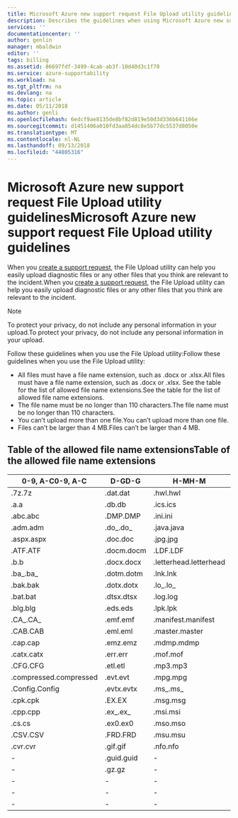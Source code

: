 ```yaml
---
title: Microsoft Azure new support request File Upload utility guidelines | Microsoft Docs
description: Describes the guidelines when using Microsoft Azure new support request File Upload utility
services: ''
documentationcenter: ''
author: genlin
manager: mbaldwin
editor: ''
tags: billing
ms.assetid: 86697fdf-3499-4cab-ab3f-10d40d3c1f70
ms.service: azure-supportability
ms.workload: na
ms.tgt_pltfrm: na
ms.devlang: na
ms.topic: article
ms.date: 05/11/2018
ms.author: genli
ms.openlocfilehash: 6edcf9ae8135de8bf82d819e50d3d336b641166e
ms.sourcegitcommit: d1451406a010fd3aa854dc8e5b77dc5537d8050e
ms.translationtype: MT
ms.contentlocale: nl-NL
ms.lasthandoff: 09/13/2018
ms.locfileid: "44805316"
---
```

# <a name="microsoft-azure-new-support-request-file-upload-utility-guidelines"></a><span data-ttu-id="b3a5e-103">Microsoft Azure new support request File Upload utility guidelines</span><span class="sxs-lookup"><span data-stu-id="b3a5e-103">Microsoft Azure new support request File Upload utility guidelines</span></span>
<span data-ttu-id="b3a5e-104">When you [create a support request](https://portal.azure.com/#create/Microsoft.Support), the File Upload utility can help you easily upload diagnostic files or any other files that you think are relevant to the incident.</span><span class="sxs-lookup"><span data-stu-id="b3a5e-104">When you [create a support request](https://portal.azure.com/#create/Microsoft.Support), the File Upload utility can help you easily upload diagnostic files or any other files that you think are relevant to the incident.</span></span>  

> [!NOTE]
> <span data-ttu-id="b3a5e-105">To protect your privacy, do not include any personal information in your upload.</span><span class="sxs-lookup"><span data-stu-id="b3a5e-105">To protect your privacy, do not include any personal information in your upload.</span></span>
>
>

<span data-ttu-id="b3a5e-106">Follow these guidelines when you use the File Upload utility:</span><span class="sxs-lookup"><span data-stu-id="b3a5e-106">Follow these guidelines when you use the File Upload utility:</span></span>

* <span data-ttu-id="b3a5e-107">All files must have a file name extension, such as .docx or .xlsx.</span><span class="sxs-lookup"><span data-stu-id="b3a5e-107">All files must have a file name extension, such as .docx or .xlsx.</span></span> <span data-ttu-id="b3a5e-108">See the table for the list of allowed file name extensions.</span><span class="sxs-lookup"><span data-stu-id="b3a5e-108">See the table for the list of allowed file name extensions.</span></span>
* <span data-ttu-id="b3a5e-109">The file name must be no longer than 110 characters.</span><span class="sxs-lookup"><span data-stu-id="b3a5e-109">The file name must be no longer than 110 characters.</span></span>
* <span data-ttu-id="b3a5e-110">You can’t upload more than one file.</span><span class="sxs-lookup"><span data-stu-id="b3a5e-110">You can’t upload more than one file.</span></span>
* <span data-ttu-id="b3a5e-111">Files can’t be larger than 4 MB.</span><span class="sxs-lookup"><span data-stu-id="b3a5e-111">Files can’t be larger than 4 MB.</span></span>

## <a name="table-of-the-allowed-file-name-extensions"></a><span data-ttu-id="b3a5e-112">Table of the allowed file name extensions</span><span class="sxs-lookup"><span data-stu-id="b3a5e-112">Table of the allowed file name extensions</span></span>
| <span data-ttu-id="b3a5e-113">0-9, A-C</span><span class="sxs-lookup"><span data-stu-id="b3a5e-113">0-9, A-C</span></span>    | <span data-ttu-id="b3a5e-114">D-G</span><span class="sxs-lookup"><span data-stu-id="b3a5e-114">D-G</span></span>   | <span data-ttu-id="b3a5e-115">H-M</span><span class="sxs-lookup"><span data-stu-id="b3a5e-115">H-M</span></span>         | <span data-ttu-id="b3a5e-116">N-P</span><span class="sxs-lookup"><span data-stu-id="b3a5e-116">N-P</span></span>   | <span data-ttu-id="b3a5e-117">R-T</span><span class="sxs-lookup"><span data-stu-id="b3a5e-117">R-T</span></span>      | <span data-ttu-id="b3a5e-118">U-W</span><span class="sxs-lookup"><span data-stu-id="b3a5e-118">U-W</span></span>        | <span data-ttu-id="b3a5e-119">X-Z</span><span class="sxs-lookup"><span data-stu-id="b3a5e-119">X-Z</span></span>     |
|-------------|-------|-------------|-------|----------|------------|---------|
| <span data-ttu-id="b3a5e-120">.7z</span><span class="sxs-lookup"><span data-stu-id="b3a5e-120">.7z</span></span>         | <span data-ttu-id="b3a5e-121">.dat</span><span class="sxs-lookup"><span data-stu-id="b3a5e-121">.dat</span></span>  | <span data-ttu-id="b3a5e-122">.hwl</span><span class="sxs-lookup"><span data-stu-id="b3a5e-122">.hwl</span></span>        | <span data-ttu-id="b3a5e-123">.odx</span><span class="sxs-lookup"><span data-stu-id="b3a5e-123">.odx</span></span>  | <span data-ttu-id="b3a5e-124">.rar</span><span class="sxs-lookup"><span data-stu-id="b3a5e-124">.rar</span></span>     | <span data-ttu-id="b3a5e-125">.tdb</span><span class="sxs-lookup"><span data-stu-id="b3a5e-125">.tdb</span></span>       | <span data-ttu-id="b3a5e-126">.xlam</span><span class="sxs-lookup"><span data-stu-id="b3a5e-126">.xlam</span></span>   |
| <span data-ttu-id="b3a5e-127">.a</span><span class="sxs-lookup"><span data-stu-id="b3a5e-127">.a</span></span>          | <span data-ttu-id="b3a5e-128">.db</span><span class="sxs-lookup"><span data-stu-id="b3a5e-128">.db</span></span>   | <span data-ttu-id="b3a5e-129">.ics</span><span class="sxs-lookup"><span data-stu-id="b3a5e-129">.ics</span></span>        | <span data-ttu-id="b3a5e-130">.oft</span><span class="sxs-lookup"><span data-stu-id="b3a5e-130">.oft</span></span>  | <span data-ttu-id="b3a5e-131">.rdl</span><span class="sxs-lookup"><span data-stu-id="b3a5e-131">.rdl</span></span>     | <span data-ttu-id="b3a5e-132">.tdf</span><span class="sxs-lookup"><span data-stu-id="b3a5e-132">.tdf</span></span>       | <span data-ttu-id="b3a5e-133">.xlr</span><span class="sxs-lookup"><span data-stu-id="b3a5e-133">.xlr</span></span>    |
| <span data-ttu-id="b3a5e-134">.abc</span><span class="sxs-lookup"><span data-stu-id="b3a5e-134">.abc</span></span>        | <span data-ttu-id="b3a5e-135">.DMP</span><span class="sxs-lookup"><span data-stu-id="b3a5e-135">.DMP</span></span>  | <span data-ttu-id="b3a5e-136">.ini</span><span class="sxs-lookup"><span data-stu-id="b3a5e-136">.ini</span></span>        | <span data-ttu-id="b3a5e-137">.old</span><span class="sxs-lookup"><span data-stu-id="b3a5e-137">.old</span></span>  | <span data-ttu-id="b3a5e-138">.rdlc</span><span class="sxs-lookup"><span data-stu-id="b3a5e-138">.rdlc</span></span>    | <span data-ttu-id="b3a5e-139">.text</span><span class="sxs-lookup"><span data-stu-id="b3a5e-139">.text</span></span>      | <span data-ttu-id="b3a5e-140">.xls</span><span class="sxs-lookup"><span data-stu-id="b3a5e-140">.xls</span></span>    |
| <span data-ttu-id="b3a5e-141">.adm</span><span class="sxs-lookup"><span data-stu-id="b3a5e-141">.adm</span></span>        | <span data-ttu-id="b3a5e-142">.do_</span><span class="sxs-lookup"><span data-stu-id="b3a5e-142">.do_</span></span>  | <span data-ttu-id="b3a5e-143">.java</span><span class="sxs-lookup"><span data-stu-id="b3a5e-143">.java</span></span>       | <span data-ttu-id="b3a5e-144">.one</span><span class="sxs-lookup"><span data-stu-id="b3a5e-144">.one</span></span>  | <span data-ttu-id="b3a5e-145">.re_</span><span class="sxs-lookup"><span data-stu-id="b3a5e-145">.re_</span></span>     | <span data-ttu-id="b3a5e-146">.thmx</span><span class="sxs-lookup"><span data-stu-id="b3a5e-146">.thmx</span></span>      | <span data-ttu-id="b3a5e-147">.xlsb</span><span class="sxs-lookup"><span data-stu-id="b3a5e-147">.xlsb</span></span>   |
| <span data-ttu-id="b3a5e-148">.aspx</span><span class="sxs-lookup"><span data-stu-id="b3a5e-148">.aspx</span></span>       | <span data-ttu-id="b3a5e-149">.doc</span><span class="sxs-lookup"><span data-stu-id="b3a5e-149">.doc</span></span>  | <span data-ttu-id="b3a5e-150">.jpg</span><span class="sxs-lookup"><span data-stu-id="b3a5e-150">.jpg</span></span>        | <span data-ttu-id="b3a5e-151">.osd</span><span class="sxs-lookup"><span data-stu-id="b3a5e-151">.osd</span></span>  | <span data-ttu-id="b3a5e-152">.reg</span><span class="sxs-lookup"><span data-stu-id="b3a5e-152">.reg</span></span>     | <span data-ttu-id="b3a5e-153">.tif</span><span class="sxs-lookup"><span data-stu-id="b3a5e-153">.tif</span></span>       | <span data-ttu-id="b3a5e-154">.xlsm</span><span class="sxs-lookup"><span data-stu-id="b3a5e-154">.xlsm</span></span>   |
| <span data-ttu-id="b3a5e-155">.ATF</span><span class="sxs-lookup"><span data-stu-id="b3a5e-155">.ATF</span></span>        | <span data-ttu-id="b3a5e-156">.docm</span><span class="sxs-lookup"><span data-stu-id="b3a5e-156">.docm</span></span> | <span data-ttu-id="b3a5e-157">.LDF</span><span class="sxs-lookup"><span data-stu-id="b3a5e-157">.LDF</span></span>        | <span data-ttu-id="b3a5e-158">.OUT</span><span class="sxs-lookup"><span data-stu-id="b3a5e-158">.OUT</span></span>  | <span data-ttu-id="b3a5e-159">.remove</span><span class="sxs-lookup"><span data-stu-id="b3a5e-159">.remove</span></span>  | <span data-ttu-id="b3a5e-160">.trc</span><span class="sxs-lookup"><span data-stu-id="b3a5e-160">.trc</span></span>       | <span data-ttu-id="b3a5e-161">.xlsx</span><span class="sxs-lookup"><span data-stu-id="b3a5e-161">.xlsx</span></span>   |
| <span data-ttu-id="b3a5e-162">.b</span><span class="sxs-lookup"><span data-stu-id="b3a5e-162">.b</span></span>          | <span data-ttu-id="b3a5e-163">.docx</span><span class="sxs-lookup"><span data-stu-id="b3a5e-163">.docx</span></span> | <span data-ttu-id="b3a5e-164">.letterhead</span><span class="sxs-lookup"><span data-stu-id="b3a5e-164">.letterhead</span></span> | <span data-ttu-id="b3a5e-165">.p1</span><span class="sxs-lookup"><span data-stu-id="b3a5e-165">.p1</span></span>   | <span data-ttu-id="b3a5e-166">.ren</span><span class="sxs-lookup"><span data-stu-id="b3a5e-166">.ren</span></span>     | <span data-ttu-id="b3a5e-167">.TTD</span><span class="sxs-lookup"><span data-stu-id="b3a5e-167">.TTD</span></span>       | <span data-ttu-id="b3a5e-168">.xlt</span><span class="sxs-lookup"><span data-stu-id="b3a5e-168">.xlt</span></span>    |
| <span data-ttu-id="b3a5e-169">.ba_</span><span class="sxs-lookup"><span data-stu-id="b3a5e-169">.ba_</span></span>        | <span data-ttu-id="b3a5e-170">.dotm</span><span class="sxs-lookup"><span data-stu-id="b3a5e-170">.dotm</span></span> | <span data-ttu-id="b3a5e-171">.lnk</span><span class="sxs-lookup"><span data-stu-id="b3a5e-171">.lnk</span></span>        | <span data-ttu-id="b3a5e-172">.pcap</span><span class="sxs-lookup"><span data-stu-id="b3a5e-172">.pcap</span></span> | <span data-ttu-id="b3a5e-173">.rename</span><span class="sxs-lookup"><span data-stu-id="b3a5e-173">.rename</span></span>  | <span data-ttu-id="b3a5e-174">.tx_</span><span class="sxs-lookup"><span data-stu-id="b3a5e-174">.tx_</span></span>       | <span data-ttu-id="b3a5e-175">.xltx</span><span class="sxs-lookup"><span data-stu-id="b3a5e-175">.xltx</span></span>   |
| <span data-ttu-id="b3a5e-176">.bak</span><span class="sxs-lookup"><span data-stu-id="b3a5e-176">.bak</span></span>        | <span data-ttu-id="b3a5e-177">.dotx</span><span class="sxs-lookup"><span data-stu-id="b3a5e-177">.dotx</span></span> | <span data-ttu-id="b3a5e-178">.lo_</span><span class="sxs-lookup"><span data-stu-id="b3a5e-178">.lo_</span></span>        | <span data-ttu-id="b3a5e-179">.pdb</span><span class="sxs-lookup"><span data-stu-id="b3a5e-179">.pdb</span></span>  | <span data-ttu-id="b3a5e-180">.rft</span><span class="sxs-lookup"><span data-stu-id="b3a5e-180">.rft</span></span>     | <span data-ttu-id="b3a5e-181">.txt</span><span class="sxs-lookup"><span data-stu-id="b3a5e-181">.txt</span></span>       | <span data-ttu-id="b3a5e-182">.xml</span><span class="sxs-lookup"><span data-stu-id="b3a5e-182">.xml</span></span>    |
| <span data-ttu-id="b3a5e-183">.bat</span><span class="sxs-lookup"><span data-stu-id="b3a5e-183">.bat</span></span>        | <span data-ttu-id="b3a5e-184">.dtsx</span><span class="sxs-lookup"><span data-stu-id="b3a5e-184">.dtsx</span></span> | <span data-ttu-id="b3a5e-185">.log</span><span class="sxs-lookup"><span data-stu-id="b3a5e-185">.log</span></span>        | <span data-ttu-id="b3a5e-186">.pdf</span><span class="sxs-lookup"><span data-stu-id="b3a5e-186">.pdf</span></span>  | <span data-ttu-id="b3a5e-187">.rpt</span><span class="sxs-lookup"><span data-stu-id="b3a5e-187">.rpt</span></span>     | <span data-ttu-id="b3a5e-188">.uccapilog</span><span class="sxs-lookup"><span data-stu-id="b3a5e-188">.uccapilog</span></span> | <span data-ttu-id="b3a5e-189">.xmla</span><span class="sxs-lookup"><span data-stu-id="b3a5e-189">.xmla</span></span>   |
| <span data-ttu-id="b3a5e-190">.blg</span><span class="sxs-lookup"><span data-stu-id="b3a5e-190">.blg</span></span>        | <span data-ttu-id="b3a5e-191">.eds</span><span class="sxs-lookup"><span data-stu-id="b3a5e-191">.eds</span></span>  | <span data-ttu-id="b3a5e-192">.lpk</span><span class="sxs-lookup"><span data-stu-id="b3a5e-192">.lpk</span></span>        | <span data-ttu-id="b3a5e-193">.piz</span><span class="sxs-lookup"><span data-stu-id="b3a5e-193">.piz</span></span>  | <span data-ttu-id="b3a5e-194">.rte</span><span class="sxs-lookup"><span data-stu-id="b3a5e-194">.rte</span></span>     | <span data-ttu-id="b3a5e-195">.uccplog</span><span class="sxs-lookup"><span data-stu-id="b3a5e-195">.uccplog</span></span>   | <span data-ttu-id="b3a5e-196">.xps</span><span class="sxs-lookup"><span data-stu-id="b3a5e-196">.xps</span></span>    |
| <span data-ttu-id="b3a5e-197">.CA_</span><span class="sxs-lookup"><span data-stu-id="b3a5e-197">.CA_</span></span>        | <span data-ttu-id="b3a5e-198">.emf</span><span class="sxs-lookup"><span data-stu-id="b3a5e-198">.emf</span></span>  | <span data-ttu-id="b3a5e-199">.manifest</span><span class="sxs-lookup"><span data-stu-id="b3a5e-199">.manifest</span></span>   | <span data-ttu-id="b3a5e-200">.pmls</span><span class="sxs-lookup"><span data-stu-id="b3a5e-200">.pmls</span></span> | <span data-ttu-id="b3a5e-201">.rtf</span><span class="sxs-lookup"><span data-stu-id="b3a5e-201">.rtf</span></span>     | <span data-ttu-id="b3a5e-202">.udcx</span><span class="sxs-lookup"><span data-stu-id="b3a5e-202">.udcx</span></span>      | <span data-ttu-id="b3a5e-203">.xsd</span><span class="sxs-lookup"><span data-stu-id="b3a5e-203">.xsd</span></span>    |
| <span data-ttu-id="b3a5e-204">.CAB</span><span class="sxs-lookup"><span data-stu-id="b3a5e-204">.CAB</span></span>        | <span data-ttu-id="b3a5e-205">.eml</span><span class="sxs-lookup"><span data-stu-id="b3a5e-205">.eml</span></span>  | <span data-ttu-id="b3a5e-206">.master</span><span class="sxs-lookup"><span data-stu-id="b3a5e-206">.master</span></span>     | <span data-ttu-id="b3a5e-207">.png</span><span class="sxs-lookup"><span data-stu-id="b3a5e-207">.png</span></span>  | <span data-ttu-id="b3a5e-208">.run</span><span class="sxs-lookup"><span data-stu-id="b3a5e-208">.run</span></span>     | <span data-ttu-id="b3a5e-209">.vb_</span><span class="sxs-lookup"><span data-stu-id="b3a5e-209">.vb_</span></span>       | <span data-ttu-id="b3a5e-210">.xsn</span><span class="sxs-lookup"><span data-stu-id="b3a5e-210">.xsn</span></span>    |
| <span data-ttu-id="b3a5e-211">.cap</span><span class="sxs-lookup"><span data-stu-id="b3a5e-211">.cap</span></span>        | <span data-ttu-id="b3a5e-212">.emz</span><span class="sxs-lookup"><span data-stu-id="b3a5e-212">.emz</span></span>  | <span data-ttu-id="b3a5e-213">.mdmp</span><span class="sxs-lookup"><span data-stu-id="b3a5e-213">.mdmp</span></span>       | <span data-ttu-id="b3a5e-214">.potx</span><span class="sxs-lookup"><span data-stu-id="b3a5e-214">.potx</span></span> | <span data-ttu-id="b3a5e-215">.saz</span><span class="sxs-lookup"><span data-stu-id="b3a5e-215">.saz</span></span>     | <span data-ttu-id="b3a5e-216">.vbs_</span><span class="sxs-lookup"><span data-stu-id="b3a5e-216">.vbs_</span></span>      | <span data-ttu-id="b3a5e-217">.xxx</span><span class="sxs-lookup"><span data-stu-id="b3a5e-217">.xxx</span></span>    |
| <span data-ttu-id="b3a5e-218">.catx</span><span class="sxs-lookup"><span data-stu-id="b3a5e-218">.catx</span></span>       | <span data-ttu-id="b3a5e-219">.err</span><span class="sxs-lookup"><span data-stu-id="b3a5e-219">.err</span></span>  | <span data-ttu-id="b3a5e-220">.mof</span><span class="sxs-lookup"><span data-stu-id="b3a5e-220">.mof</span></span>        | <span data-ttu-id="b3a5e-221">.ppt</span><span class="sxs-lookup"><span data-stu-id="b3a5e-221">.ppt</span></span>  | <span data-ttu-id="b3a5e-222">.sql</span><span class="sxs-lookup"><span data-stu-id="b3a5e-222">.sql</span></span>     | <span data-ttu-id="b3a5e-223">.vcf</span><span class="sxs-lookup"><span data-stu-id="b3a5e-223">.vcf</span></span>       | <span data-ttu-id="b3a5e-224">.z_</span><span class="sxs-lookup"><span data-stu-id="b3a5e-224">.z_</span></span>     |
| <span data-ttu-id="b3a5e-225">.CFG</span><span class="sxs-lookup"><span data-stu-id="b3a5e-225">.CFG</span></span>        | <span data-ttu-id="b3a5e-226">.etl</span><span class="sxs-lookup"><span data-stu-id="b3a5e-226">.etl</span></span>  | <span data-ttu-id="b3a5e-227">.mp3</span><span class="sxs-lookup"><span data-stu-id="b3a5e-227">.mp3</span></span>        | <span data-ttu-id="b3a5e-228">.pptm</span><span class="sxs-lookup"><span data-stu-id="b3a5e-228">.pptm</span></span> | <span data-ttu-id="b3a5e-229">.sqlplan</span><span class="sxs-lookup"><span data-stu-id="b3a5e-229">.sqlplan</span></span> | <span data-ttu-id="b3a5e-230">.vsd</span><span class="sxs-lookup"><span data-stu-id="b3a5e-230">.vsd</span></span>       | <span data-ttu-id="b3a5e-231">.z01</span><span class="sxs-lookup"><span data-stu-id="b3a5e-231">.z01</span></span>    |
| <span data-ttu-id="b3a5e-232">.compressed</span><span class="sxs-lookup"><span data-stu-id="b3a5e-232">.compressed</span></span> | <span data-ttu-id="b3a5e-233">.evt</span><span class="sxs-lookup"><span data-stu-id="b3a5e-233">.evt</span></span>  | <span data-ttu-id="b3a5e-234">.mpg</span><span class="sxs-lookup"><span data-stu-id="b3a5e-234">.mpg</span></span>        | <span data-ttu-id="b3a5e-235">.pptx</span><span class="sxs-lookup"><span data-stu-id="b3a5e-235">.pptx</span></span> | <span data-ttu-id="b3a5e-236">.stp</span><span class="sxs-lookup"><span data-stu-id="b3a5e-236">.stp</span></span>     | <span data-ttu-id="b3a5e-237">.wdb</span><span class="sxs-lookup"><span data-stu-id="b3a5e-237">.wdb</span></span>       | <span data-ttu-id="b3a5e-238">.z02</span><span class="sxs-lookup"><span data-stu-id="b3a5e-238">.z02</span></span>    |
| <span data-ttu-id="b3a5e-239">.Config</span><span class="sxs-lookup"><span data-stu-id="b3a5e-239">.Config</span></span>     | <span data-ttu-id="b3a5e-240">.evtx</span><span class="sxs-lookup"><span data-stu-id="b3a5e-240">.evtx</span></span> | <span data-ttu-id="b3a5e-241">.ms_</span><span class="sxs-lookup"><span data-stu-id="b3a5e-241">.ms_</span></span>        | <span data-ttu-id="b3a5e-242">.prn</span><span class="sxs-lookup"><span data-stu-id="b3a5e-242">.prn</span></span>  | <span data-ttu-id="b3a5e-243">.svclog</span><span class="sxs-lookup"><span data-stu-id="b3a5e-243">.svclog</span></span>  | <span data-ttu-id="b3a5e-244">.wks</span><span class="sxs-lookup"><span data-stu-id="b3a5e-244">.wks</span></span>       | <span data-ttu-id="b3a5e-245">.zi</span><span class="sxs-lookup"><span data-stu-id="b3a5e-245">.zi</span></span>     |
| <span data-ttu-id="b3a5e-246">.cpk</span><span class="sxs-lookup"><span data-stu-id="b3a5e-246">.cpk</span></span>        | <span data-ttu-id="b3a5e-247">.EX</span><span class="sxs-lookup"><span data-stu-id="b3a5e-247">.EX</span></span>   | <span data-ttu-id="b3a5e-248">.msg</span><span class="sxs-lookup"><span data-stu-id="b3a5e-248">.msg</span></span>        | <span data-ttu-id="b3a5e-249">.psf</span><span class="sxs-lookup"><span data-stu-id="b3a5e-249">.psf</span></span>  |   -       | <span data-ttu-id="b3a5e-250">.wma</span><span class="sxs-lookup"><span data-stu-id="b3a5e-250">.wma</span></span>       | <span data-ttu-id="b3a5e-251">.zi_</span><span class="sxs-lookup"><span data-stu-id="b3a5e-251">.zi_</span></span>    |
| <span data-ttu-id="b3a5e-252">.cpp</span><span class="sxs-lookup"><span data-stu-id="b3a5e-252">.cpp</span></span>        | <span data-ttu-id="b3a5e-253">.ex_</span><span class="sxs-lookup"><span data-stu-id="b3a5e-253">.ex_</span></span>  | <span data-ttu-id="b3a5e-254">.msi</span><span class="sxs-lookup"><span data-stu-id="b3a5e-254">.msi</span></span>        | <span data-ttu-id="b3a5e-255">.pst</span><span class="sxs-lookup"><span data-stu-id="b3a5e-255">.pst</span></span>  |  -        | <span data-ttu-id="b3a5e-256">.wmv</span><span class="sxs-lookup"><span data-stu-id="b3a5e-256">.wmv</span></span>       | <span data-ttu-id="b3a5e-257">.zip</span><span class="sxs-lookup"><span data-stu-id="b3a5e-257">.zip</span></span>    |
| <span data-ttu-id="b3a5e-258">.cs</span><span class="sxs-lookup"><span data-stu-id="b3a5e-258">.cs</span></span>         | <span data-ttu-id="b3a5e-259">.ex0</span><span class="sxs-lookup"><span data-stu-id="b3a5e-259">.ex0</span></span>  | <span data-ttu-id="b3a5e-260">.mso</span><span class="sxs-lookup"><span data-stu-id="b3a5e-260">.mso</span></span>        | <span data-ttu-id="b3a5e-261">.pub</span><span class="sxs-lookup"><span data-stu-id="b3a5e-261">.pub</span></span>  | -         | <span data-ttu-id="b3a5e-262">.wmz</span><span class="sxs-lookup"><span data-stu-id="b3a5e-262">.wmz</span></span>       | <span data-ttu-id="b3a5e-263">.zip_</span><span class="sxs-lookup"><span data-stu-id="b3a5e-263">.zip_</span></span>   |
| <span data-ttu-id="b3a5e-264">.CSV</span><span class="sxs-lookup"><span data-stu-id="b3a5e-264">.CSV</span></span>        | <span data-ttu-id="b3a5e-265">.FRD</span><span class="sxs-lookup"><span data-stu-id="b3a5e-265">.FRD</span></span>  | <span data-ttu-id="b3a5e-266">.msu</span><span class="sxs-lookup"><span data-stu-id="b3a5e-266">.msu</span></span>        | -      |-          | <span data-ttu-id="b3a5e-267">.wps</span><span class="sxs-lookup"><span data-stu-id="b3a5e-267">.wps</span></span>       | <span data-ttu-id="b3a5e-268">.zipp</span><span class="sxs-lookup"><span data-stu-id="b3a5e-268">.zipp</span></span>   |
| <span data-ttu-id="b3a5e-269">.cvr</span><span class="sxs-lookup"><span data-stu-id="b3a5e-269">.cvr</span></span>        | <span data-ttu-id="b3a5e-270">.gif</span><span class="sxs-lookup"><span data-stu-id="b3a5e-270">.gif</span></span>  | <span data-ttu-id="b3a5e-271">.nfo</span><span class="sxs-lookup"><span data-stu-id="b3a5e-271">.nfo</span></span>        | -      |-          | <span data-ttu-id="b3a5e-272">.wpt</span><span class="sxs-lookup"><span data-stu-id="b3a5e-272">.wpt</span></span>       | <span data-ttu-id="b3a5e-273">.zipped</span><span class="sxs-lookup"><span data-stu-id="b3a5e-273">.zipped</span></span> |
| -            | <span data-ttu-id="b3a5e-274">.guid</span><span class="sxs-lookup"><span data-stu-id="b3a5e-274">.guid</span></span> | -            | -      | -         | <span data-ttu-id="b3a5e-275">.wsdl</span><span class="sxs-lookup"><span data-stu-id="b3a5e-275">.wsdl</span></span>      | <span data-ttu-id="b3a5e-276">.zippy</span><span class="sxs-lookup"><span data-stu-id="b3a5e-276">.zippy</span></span>  |
| -            | <span data-ttu-id="b3a5e-277">.gz</span><span class="sxs-lookup"><span data-stu-id="b3a5e-277">.gz</span></span>   | -            | -      | -         | <span data-ttu-id="b3a5e-278">.wsp</span><span class="sxs-lookup"><span data-stu-id="b3a5e-278">.wsp</span></span>       | <span data-ttu-id="b3a5e-279">.zipx</span><span class="sxs-lookup"><span data-stu-id="b3a5e-279">.zipx</span></span>   |
| -            | -      | -            | -      | -         | <span data-ttu-id="b3a5e-280">.wtl</span><span class="sxs-lookup"><span data-stu-id="b3a5e-280">.wtl</span></span>       | <span data-ttu-id="b3a5e-281">.zit</span><span class="sxs-lookup"><span data-stu-id="b3a5e-281">.zit</span></span>    |
| -            | -      | -            | -      | -         |     -       | <span data-ttu-id="b3a5e-282">.zix</span><span class="sxs-lookup"><span data-stu-id="b3a5e-282">.zix</span></span>    |
| -            | -      | -            | -      | -         |  -          | <span data-ttu-id="b3a5e-283">.zzz</span><span class="sxs-lookup"><span data-stu-id="b3a5e-283">.zzz</span></span>    |
